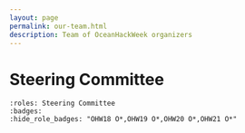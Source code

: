 ```yaml
---
layout: page
permalink: our-team.html
description: Team of OceanHackWeek organizers
---
```


# Steering Committee

```{ohw-team}
:roles: Steering Committee
:badges:
:hide_role_badges: "OHW18 O*,OHW19 O*,OHW20 O*,OHW21 O*"
```
